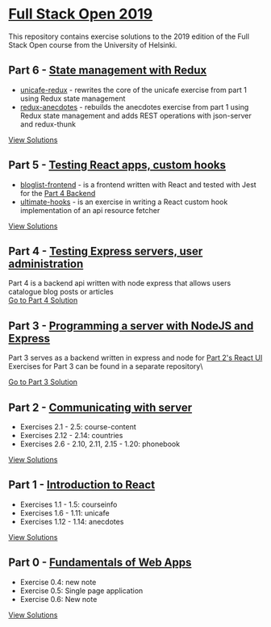 # [Full Stack Open 2019](https://fullstackopen.com/en/)

This repository contains exercise solutions to the 2019 edition of the Full Stack Open course from the University of Helsinki.

## Part 6 - [State management with Redux](https://fullstackopen.com/en/part6)

- [unicafe-redux](https://github.com/jeremy-ebinum/full-stack-open-2019/tree/master/part6/unicafe-redux) - rewrites the core of the unicafe exercise from part 1 using Redux state management
- [redux-anecdotes](https://github.com/jeremy-ebinum/full-stack-open-2019/tree/master/part6/redux-anecdotes) - rebuilds the anecdotes exercise from part 1 using Redux state management and adds REST operations with json-server and redux-thunk

[View Solutions](https://github.com/jeremy-ebinum/full-stack-open-2019/tree/master/part6/)

## Part 5 - [Testing React apps, custom hooks](https://fullstackopen.com/en/part5)

- [bloglist-frontend](https://github.com/jeremy-ebinum/full-stack-open-2019/tree/master/part5/bloglist-frontend) - is a frontend written with React and tested with Jest for the [Part 4 Backend](https://github.com/jeremy-ebinum/full-stack-open-2019/tree/master/part4/bloglist-backend)
- [ultimate-hooks](https://github.com/jeremy-ebinum/full-stack-open-2019/tree/master/part5/ultimate-hooks) - is an exercise in writing a React custom hook implementation of an api resource fetcher

[View Solutions](https://github.com/jeremy-ebinum/full-stack-open-2019/tree/master/part5/)

## Part 4 - [Testing Express servers, user administration](https://fullstackopen.com/en/part4)

Part 4 is a backend api written with node express that allows users catalogue blog posts or articles\
[Go to Part 4 Solution](https://github.com/jeremy-ebinum/full-stack-open-2019/tree/master/part4/bloglist-backend)

## Part 3 - [Programming a server with NodeJS and Express](https://fullstackopen.com/en/part3)

Part 3 serves as a backend written in express and node for [Part 2's React UI](https://github.com/jeremy-ebinum/full-stack-open-2019/tree/master/part2)\
Exercises for Part 3 can be found in a separate repository\

[Go to Part 3 Solution](https://github.com/jeremy-ebinum/full-stack-open-2019-part3)

## Part 2 - [Communicating with server](https://fullstackopen.com/en/part2)

- Exercises 2.1 - 2.5: course-content
- Exercises 2.12 - 2.14: countries
- Exercises 2.6 - 2.10, 2.11, 2.15 - 1.20: phonebook

[View Solutions](https://github.com/jeremy-ebinum/full-stack-open-2019/tree/master/part2)

## Part 1 - [Introduction to React](https://fullstackopen.com/en/part1)

- Exercises 1.1 - 1.5: courseinfo
- Exercises 1.6 - 1.11: unicafe
- Exercises 1.12 - 1.14: anecdotes

[View Solutions](https://github.com/jeremy-ebinum/full-stack-open-2019/tree/master/part1)

## Part 0 - [Fundamentals of Web Apps](https://fullstackopen.com/en/part0)

- Exercise 0.4: new note
- Exercise 0.5: Single page application
- Exercise 0.6: New note

[View Solutions](https://github.com/jeremy-ebinum/full-stack-open-2019/tree/master/part0)
